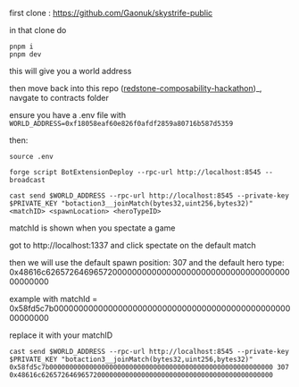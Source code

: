 first clone : https://github.com/Gaonuk/skystrife-public

in that clone do

```
pnpm i
pnpm dev
```

this will give you a world address

then move back into this repo ([redstone-composability-hackathon](https://github.com/wighawag/redstone-composability-hackathon/))_, navgate to contracts folder


ensure you have a .env file with `WORLD_ADDRESS=0xf18058eaf60e826f0afdf2859a80716b587d5359`

then:


```
source .env
```

```
forge script BotExtensionDeploy --rpc-url http://localhost:8545 --broadcast
```

```
cast send $WORLD_ADDRESS --rpc-url http://localhost:8545 --private-key $PRIVATE_KEY "botaction3__joinMatch(bytes32,uint256,bytes32)" <matchID> <spawnLocation> <heroTypeID>
```

matchId is shown when you spectate a game

got to http://localhost:1337 and click spectate on the default match

then we will use the default spawn position: 307 and the default hero type: 0x48616c6265726469657200000000000000000000000000000000000000000000

example with matchId = 0x58fd5c7b00000000000000000000000000000000000000000000000000000000

replace it with your matchID

```
cast send $WORLD_ADDRESS --rpc-url http://localhost:8545 --private-key $PRIVATE_KEY "botaction3__joinMatch(bytes32,uint256,bytes32)" 0x58fd5c7b00000000000000000000000000000000000000000000000000000000 307 0x48616c6265726469657200000000000000000000000000000000000000000000
```
